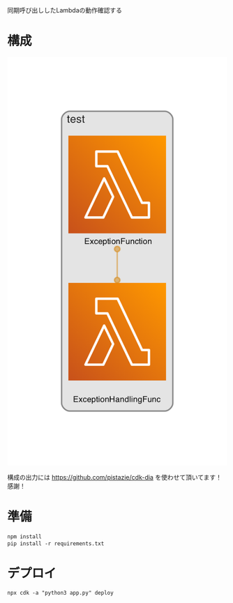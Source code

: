 同期呼び出ししたLambdaの動作確認する
# 構成

![](docs/imgs/diagram.png)

構成の出力には https://github.com/pistazie/cdk-dia を使わせて頂いてます！感謝！

# 準備

```
npm install
pip install -r requirements.txt
```

# デプロイ

```
npx cdk -a "python3 app.py" deploy
```
